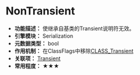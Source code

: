 # NonTransient

- **功能描述：** 使继承自基类的Transient说明符无效。
- **引擎模块：** Serialization
- **元数据类型：** bool
- **作用机制：** 在ClassFlags中移除[CLASS_Transient](../../../Flags/EClassFlags/CLASS_Transient.md)
- **关联项：** [Transient](Transient/Transient.md)
- **常用程度：** ★★★